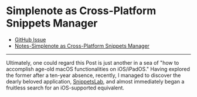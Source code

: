 # Simplenote as Cross-Platform Snippets Manager

- [GitHub Issue](https://github.com/extratone/bilge/issues/340)
- [Notes-Simplenote as Cross-Platform Snippets Manager](drafts://open?uuid=D463E0D4-0617-4972-8484-7521C466B2C0)

---

Ultimately, one could regard this Post is just another in a sea of "how to accomplish age-old macOS functionalities on iOS/iPadOS." Having explored the former after a ten-year absence, recently, I managed to discover the dearly beloved application, [SnippetsLab](https://www.renfei.org/snippets-lab/), and almost immediately began a fruitless search for an iOS-supported equivalent.